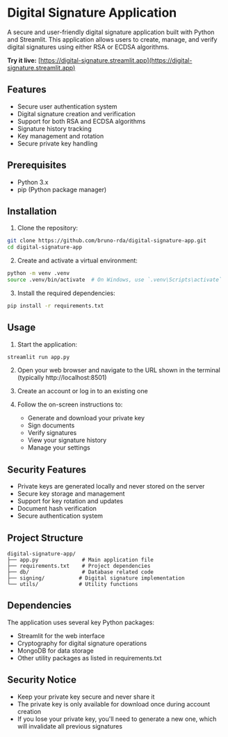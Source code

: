 # Digital Signature Application

A secure and user-friendly digital signature application built with Python and Streamlit. This application allows users to create, manage, and verify digital signatures using either RSA or ECDSA algorithms.

**Try it live:** [https://digital-signature.streamlit.app](https://digital-signature.streamlit.app)

## Features

- Secure user authentication system
- Digital signature creation and verification
- Support for both RSA and ECDSA algorithms
- Signature history tracking
- Key management and rotation
- Secure private key handling

## Prerequisites

- Python 3.x
- pip (Python package manager)

## Installation

1. Clone the repository:
```bash
git clone https://github.com/bruno-rda/digital-signature-app.git
cd digital-signature-app
```

2. Create and activate a virtual environment:
```bash
python -m venv .venv
source .venv/bin/activate  # On Windows, use `.venv\Scripts\activate`
```

3. Install the required dependencies:
```bash
pip install -r requirements.txt
```

## Usage

1. Start the application:
```bash
streamlit run app.py
```

2. Open your web browser and navigate to the URL shown in the terminal (typically http://localhost:8501)

3. Create an account or log in to an existing one

4. Follow the on-screen instructions to:
   - Generate and download your private key
   - Sign documents
   - Verify signatures
   - View your signature history
   - Manage your settings

## Security Features

- Private keys are generated locally and never stored on the server
- Secure key storage and management
- Support for key rotation and updates
- Document hash verification
- Secure authentication system

## Project Structure

```
digital-signature-app/
├── app.py              # Main application file
├── requirements.txt    # Project dependencies
├── db/                 # Database related code
├── signing/           # Digital signature implementation
└── utils/             # Utility functions
```

## Dependencies

The application uses several key Python packages:
- Streamlit for the web interface
- Cryptography for digital signature operations
- MongoDB for data storage
- Other utility packages as listed in requirements.txt


## Security Notice

- Keep your private key secure and never share it
- The private key is only available for download once during account creation
- If you lose your private key, you'll need to generate a new one, which will invalidate all previous signatures